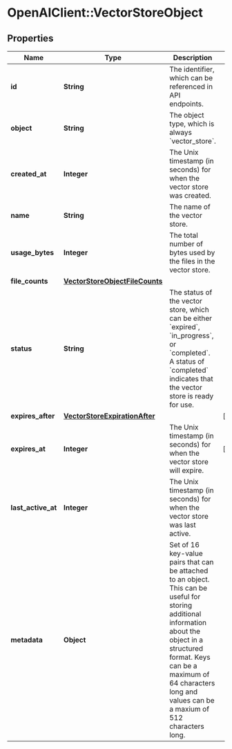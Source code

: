 # OpenAIClient::VectorStoreObject

## Properties
Name | Type | Description | Notes
------------ | ------------- | ------------- | -------------
**id** | **String** | The identifier, which can be referenced in API endpoints. | 
**object** | **String** | The object type, which is always &#x60;vector_store&#x60;. | 
**created_at** | **Integer** | The Unix timestamp (in seconds) for when the vector store was created. | 
**name** | **String** | The name of the vector store. | 
**usage_bytes** | **Integer** | The total number of bytes used by the files in the vector store. | 
**file_counts** | [**VectorStoreObjectFileCounts**](VectorStoreObjectFileCounts.md) |  | 
**status** | **String** | The status of the vector store, which can be either &#x60;expired&#x60;, &#x60;in_progress&#x60;, or &#x60;completed&#x60;. A status of &#x60;completed&#x60; indicates that the vector store is ready for use. | 
**expires_after** | [**VectorStoreExpirationAfter**](VectorStoreExpirationAfter.md) |  | [optional] 
**expires_at** | **Integer** | The Unix timestamp (in seconds) for when the vector store will expire. | [optional] 
**last_active_at** | **Integer** | The Unix timestamp (in seconds) for when the vector store was last active. | 
**metadata** | **Object** | Set of 16 key-value pairs that can be attached to an object. This can be useful for storing additional information about the object in a structured format. Keys can be a maximum of 64 characters long and values can be a maxium of 512 characters long.  | 

